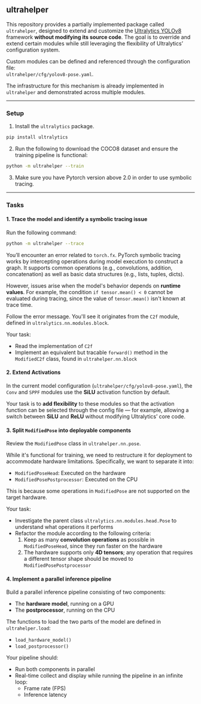 ## ultrahelper

This repository provides a partially implemented package called `ultrahelper`, designed to extend and customize the [Ultralytics YOLOv8](https://github.com/ultralytics/ultralytics) framework **without modifying its source code**. The goal is to override and extend certain modules while still leveraging the flexibility of Ultralytics’ configuration system.

Custom modules can be defined and referenced through the configuration file:  
`ultrahelper/cfg/yolov8-pose.yaml`.

The infrastructure for this mechanism is already implemented in `ultrahelper` and demonstrated across multiple modules.

---

### Setup

1. Install the `ultralytics` package.

```bash
pip install ultralytics
```
2. Run the following to download the COCO8 dataset and ensure the training pipeline is functional:

```bash
python -m ultrahelper --train
```

3. Make sure you have Pytorch version above 2.0 in order to use symbolic tracing. 

---

### Tasks

#### 1. Trace the model and identify a symbolic tracing issue

Run the following command:

```bash
python -m ultrahelper --trace
```

You’ll encounter an error related to `torch.fx`. PyTorch symbolic tracing works by intercepting operations during model execution to construct a graph. It supports common operations (e.g., convolutions, addition, concatenation) as well as basic data structures (e.g., lists, tuples, dicts).

However, issues arise when the model's behavior depends on **runtime values**. For example, the condition `if tensor.mean() < 0` cannot be evaluated during tracing, since the value of `tensor.mean()` isn't known at trace time.

Follow the error message. You'll see it originates from the `C2f` module, defined in `ultralytics.nn.modules.block`.

Your task:
- Read the implementation of `C2f`
- Implement an equivalent but tracable `forward()` method in the `ModifiedC2f` class, found in `ultrahelper.nn.block`

#### 2. Extend Activations

In the current model configuration (`ultrahelper/cfg/yolov8-pose.yaml`), the `Conv` and `SPPF` modules use the **SiLU** activation function by default.

Your task is to **add flexibility** to these modules so that the activation function can be selected through the config file — for example, allowing a switch between **SiLU** and **ReLU** without modifying Ultralytics’ core code.

#### 3. Split `ModifiedPose` into deployable components

Review the `ModifiedPose` class in `ultrahelper.nn.pose`.

While it's functional for training, we need to restructure it for deployment to accommodate hardware limitations. Specifically, we want to separate it into:

- `ModifiedPoseHead`: Executed on the hardware
- `ModifiedPosePostprocessor`: Executed on the CPU

This is because some operations in `ModifiedPose` are not supported on the target hardware.

Your task:
- Investigate the parent class `ultralytics.nn.modules.head.Pose` to understand what operations it performs
- Refactor the module according to the following criteria:
  1. Keep as many **convolution operations** as possible in `ModifiedPoseHead`, since they run faster on the hardware
  2. The hardware supports only **4D tensors**; any operation that requires a different tensor shape should be moved to `ModifiedPosePostprocessor`


#### 4. Implement a parallel inference pipeline

Build a parallel inference pipeline consisting of two components:

- The **hardware model**, running on a GPU
- The **postprocessor**, running on the CPU

The functions to load the two parts of the model are defined in `ultrahelper.load`:

- `load_hardware_model()`
- `load_postprocessor()`

Your pipeline should:
- Run both components in parallel
- Real-time collect and display while running the pipeline in an infinite loop:
  - Frame rate (FPS)
  - Inference latency